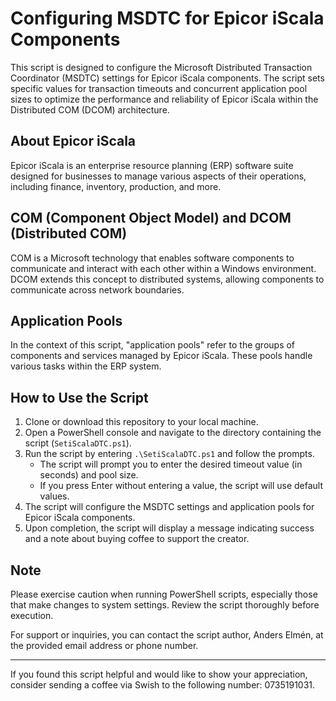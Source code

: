# Configuring MSDTC for Epicor iScala Components

This script is designed to configure the Microsoft Distributed Transaction Coordinator (MSDTC) settings for Epicor iScala components. The script sets specific values for transaction timeouts and concurrent application pool sizes to optimize the performance and reliability of Epicor iScala within the Distributed COM (DCOM) architecture.

## About Epicor iScala

Epicor iScala is an enterprise resource planning (ERP) software suite designed for businesses to manage various aspects of their operations, including finance, inventory, production, and more.

## COM (Component Object Model) and DCOM (Distributed COM)

COM is a Microsoft technology that enables software components to communicate and interact with each other within a Windows environment. DCOM extends this concept to distributed systems, allowing components to communicate across network boundaries.

## Application Pools

In the context of this script, "application pools" refer to the groups of components and services managed by Epicor iScala. These pools handle various tasks within the ERP system.

## How to Use the Script

1. Clone or download this repository to your local machine.
2. Open a PowerShell console and navigate to the directory containing the script (`SetiScalaDTC.ps1`).
3. Run the script by entering `.\SetiScalaDTC.ps1` and follow the prompts.
   - The script will prompt you to enter the desired timeout value (in seconds) and pool size.
   - If you press Enter without entering a value, the script will use default values.
4. The script will configure the MSDTC settings and application pools for Epicor iScala components.
5. Upon completion, the script will display a message indicating success and a note about buying coffee to support the creator.

## Note

Please exercise caution when running PowerShell scripts, especially those that make changes to system settings. Review the script thoroughly before execution.

For support or inquiries, you can contact the script author, Anders Elmén, at the provided email address or phone number.

---

If you found this script helpful and would like to show your appreciation, consider sending a coffee via Swish to the following number: 0735191031.
